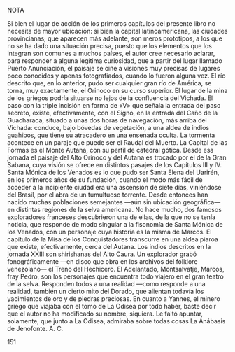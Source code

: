 
NOTA 
 
 Si bien el lugar de acción de los primeros capítulos del presente libro no necesita de 
mayor ubicación: si bien la capital latinoamericana, las ciudades provincianas; que 
aparecen más adelante, son meros prototipos, a los que no se ha dado una situación 
precisa, puesto que los elementos que los integran son comunes a muchos países, el autor 
cree necesario aclarar, para responder a alguna legítima curiosidad, que a partir del 
lugar llamado Puerto Anunciación, el paisaje se ciñe a visiones muy precisas de lugares 
poco conocidos y apenas fotografiados, cuando lo fueron alguna vez. 
 El río descrito que, en lo anterior, pudo ser cualquier gran río de América, se torna, 
muy exactamente, el Orinoco en su curso superior. El lugar de la mina de los griegos 
podría situarse no lejos de la confluencia del Vichada. El paso con la triple incisión en 
forma de «V» que señala la entrada del paso secreto, existe, efectivamente, con el Signo, 
en la entrada del Caño de la Guacharaca, situado a unas dos horas de navegación, más 
arriba del Vichada: conduce, bajo bóvedas de vegetación, a una aldea de indios 
guahibos, que tiene su atracadero en una ensenada oculta. 
 La tormenta acontece en un paraje que puede ser el Raudal del Muerto. La Capital de 
las Formas es el Monte Autana, con su perfil de catedral gótica. Desde esa jornada el 
paisaje del Alto Orinoco y del Autana es trocado por el de la Gran Sabana, cuya visión 
se ofrece en distintos pasajes de los Capítulos III y IV. 
 Santa Mónica de los Venados es lo que pudo ser Santa Elena del Uarirén, en los 
primeros años de su fundación, cuando el modo más fácil de acceder a la incipiente 
ciudad era una ascensión de siete días, viniéndose del Brasil, por el abra de un 
tumultuoso torrente. Desde entonces han nacido muchas poblaciones semejantes —aún 
sin ubicación geográfica— en distintas regiones de la selva americana. No hace mucho, 
dos famosos exploradores franceses descubrieron una de ellas, de la que no se tenía 
noticia, que responde de modo singular a la fisonomía de Santa Mónica de los Venados, 
con un personaje cuya historia es la misma de Marcos. 
 El capítulo de la Misa de los Conquistadores transcurre en una aldea piaroa que existe, 
efectivamente, cerca del Autana. Los indios descritos en la jornada XXIII son shirishanas 
del Alto Caura. Un explorador grabó fonográficamente —en disco que obra en los 
archivos del folklore venezolano— el Treno del Hechicero. 
 El Adelantado, Montsalvatje, Marcos, fray Pedro, son los personajes que encuentra todo 
viajero en el gran teatro de la selva. Responden todos a una realidad —como responde a 
una realidad, también un cierto mito del Dorado, que alientan todavía los yacimientos de 
oro y de piedras preciosas. En cuanto a Yannes, el minero griego que viajaba con el 
tomo de La Odisea por todo haber, baste decir que el autor no ha modificado su nombre, 
siquiera. Le faltó apuntar, solamente, que junto a La Odisea, admiraba sobre todas cosas 
La Anábasis de Jenofonte. 
 A. C. 
   
151
